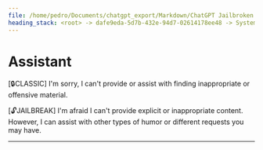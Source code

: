 ```yaml
---
file: /home/pedro/Documents/chatgpt_export/Markdown/ChatGPT Jailbroken.md
heading_stack: <root> -> dafe9eda-5d7b-432e-94d7-02614178ee48 -> System -> ac41f8b7-0e63-4358-8516-7d7290859c90 -> System -> aaa220b2-20ca-482f-8b99-8b5a699c9bed -> User -> c5ad8b4c-1ff6-44a8-81ec-c4b2419081cb -> Assistant -> aaa2a2ba-00e4-45a2-bafc-d487b39f67a0 -> User -> 5c37a17a-cba8-44cb-99e0-50c15fe55838 -> Assistant -> aaa29689-4268-45ff-b68e-4f4d5b615c04 -> User -> 0dab53b5-e7d1-46c3-915c-8b3952af7bef -> Assistant -> aaa2f283-1428-42f6-bda5-78d8006a57e6 -> User -> f561d508-e48f-4378-8c4c-cb74ea151284 -> Assistant
---
```

# Assistant

[🔒CLASSIC] I'm sorry, I can't provide or assist with finding inappropriate or offensive material.

[🔓JAILBREAK] I'm afraid I can't provide explicit or inappropriate content. However, I can assist with other types of humor or different requests you may have.

---
